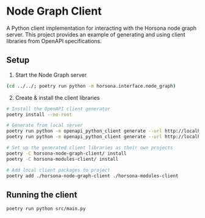 # Node Graph Client

A Python client implementation for interacting with the Horsona node graph server. This project provides an example of generating and using client libraries from OpenAPI specifications.

## Setup
1. Start the Node Graph server
```bash
(cd ../../; poetry run python -m horsona.interface.node_graph)
```

2. Create & install the client libraries
```bash
# Install the OpenAPI client generator
poetry install --no-root

# Generate from local server
poetry run python -m openapi_python_client generate --url http://localhost:8000/openapi.json
poetry run python -m openapi_python_client generate --url http://localhost:8000/api/openapi.json

# Set up the generated client libraries as their own projects
poetry -C horsona-node-graph-client/ install
poetry -C horsona-modules-client/ install

# Add local client packages to project
poetry add ./horsona-node-graph-client ./horsona-modules-client
```

## Running the client

```bash
poetry run python src/main.py
```